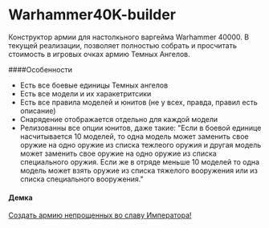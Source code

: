 Warhammer40K-builder
====================

Конструктор армии для настолкьного варгейма Warhammer 40000.
В текущей реализации, позволяет полностью собрать и просчитать стоимость в игровых очках армию Темных Ангелов.

####Особенности 
* Есть все боевые единицы Темных ангелов
* Есть все модели и их харакетритсики
* Есть все правила моделей и юнитов (не у всех, правда, правил есть описание)
* Снарядение отображается отдельно для каждой модели
* Релизованны все опции юнитов, даже такие: "Если в боевой единице насчитывается 10 моделей, то одна модель может заменить свое оружие на одно оружие из списка тежлеого оружия и другая модель может заменить свое оружие на одно оружие из списка специального оружия. Если же в отряде меньше 10 моделей то одна модель может взять оружие из списка тяжелого вооружения или из списка специального вооружения."

#### Демка
<a href="http://munimaev.github.io/Warhammer40K-builder/">Создать армию непрощенных во славу Императора!</a>
